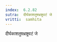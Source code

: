 ```yaml
---
index:  6.2.82
sutra:  दीर्घकाशतुषभ्राष्ट्रवटं जे
vritti:  samhita 
---
```


दीर्घकाशतुषभ्राष्ट्रवटं जे


